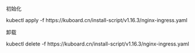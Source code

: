 初始化

kubectl apply -f https:\/\/kuboard.cn\/install-script\/v1.16.3\/nginx-ingress.yaml

卸载

kubectl delete -f https:\/\/kuboard.cn\/install-script\/v1.16.3\/nginx-ingress.yaml

